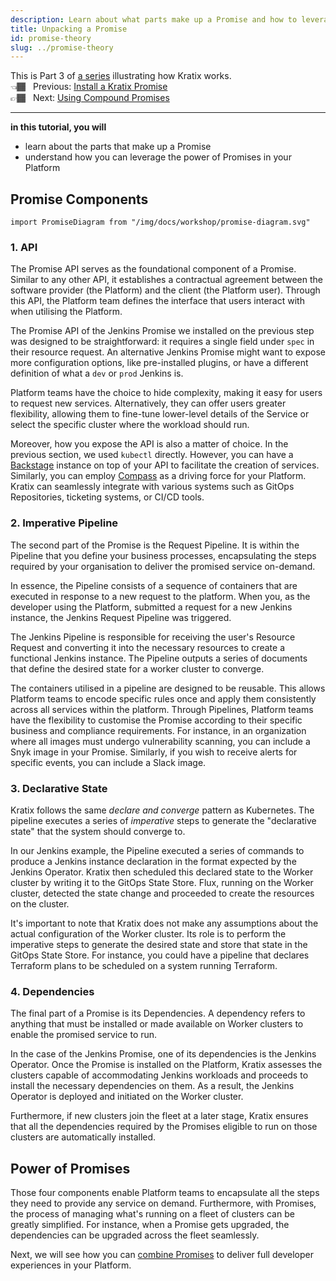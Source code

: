 ```yaml
---
description: Learn about what parts make up a Promise and how to leverage the power of promises in your platform
title: Unpacking a Promise
id: promise-theory
slug: ../promise-theory
---
```


This is Part 3 of [a series](intro) illustrating how Kratix works. <br />
👈🏾&nbsp;&nbsp; Previous: [Install a Kratix Promise](installing-a-promise) <br />
👉🏾&nbsp;&nbsp; Next: [Using Compound Promises](multiple-promises)

<hr />

**in this tutorial, you will**

* learn about the parts that make up a Promise
* understand how you can leverage the power of Promises in your Platform

## Promise Components


```mdx-code-block
import PromiseDiagram from "/img/docs/workshop/promise-diagram.svg"
```

<PromiseDiagram />

### 1. API

The Promise API serves as the foundational component of a Promise. Similar to
any other API, it establishes a contractual agreement between the software
provider (the Platform) and the client (the Platform user). Through this API,
the Platform team defines the interface that users interact with when utilising
the Platform.

The Promise API of the Jenkins Promise we installed on the previous step was
designed to be straightforward: it requires a single field under `spec` in their
resource request. An alternative Jenkins Promise might want to expose more
configuration options, like pre-installed plugins, or have a different
definition of what a `dev` or `prod` Jenkins is.

Platform teams have the choice to hide complexity, making it easy for users to
request new services. Alternatively, they can offer users greater flexibility,
allowing them to fine-tune lower-level details of the Service or select the
specific cluster where the workload should run.

Moreover, how you expose the API is also a matter of choice. In the previous
section, we used `kubectl` directly. However, you can have a
[Backstage](https://www.syntasso.io/post/kratix-and-backstage-a-perfect-pair)
instance on top of your API to facilitate the creation of services. Similarly,
you can employ [Compass](https://www.syntasso.io/post/kratix-and-compass) as a
driving force for your Platform. Kratix can seamlessly integrate with various
systems such as GitOps Repositories, ticketing systems, or CI/CD tools.

### 2. Imperative Pipeline

The second part of the Promise is the Request Pipeline. It is within the
Pipeline that you define your business processes, encapsulating the steps
required by your organisation to deliver the promised service on-demand.

In essence, the Pipeline consists of a sequence of containers that are executed
in response to a new request to the platform. When you, as the developer using
the Platform, submitted a request for a new Jenkins instance, the Jenkins
Request Pipeline was triggered.

The Jenkins Pipeline is responsible for receiving the user's Resource Request
and converting it into the necessary resources to create a functional Jenkins
instance. The Pipeline outputs a series of documents that define the desired
state for a worker cluster to converge.

The containers utilised in a pipeline are designed to be reusable. This allows
Platform teams to encode specific rules once and apply them consistently across
all services within the platform. Through Pipelines, Platform teams have the
flexibility to customise the Promise according to their specific business and
compliance requirements. For instance, in an organization where all images must
undergo vulnerability scanning, you can include a Snyk image in your Promise.
Similarly, if you wish to receive alerts for specific events, you can include a
Slack image.

### 3. Declarative State

Kratix follows the same *declare and converge* pattern as Kubernetes. The
pipeline executes a series of *imperative* steps to generate the "declarative
state" that the system should converge to.

In our Jenkins example, the Pipeline executed a series of commands to produce a
Jenkins instance declaration in the format expected by the Jenkins Operator.
Kratix then scheduled this declared state to the Worker cluster by writing it to
the GitOps State Store. Flux, running on the Worker cluster, detected the state
change and proceeded to create the resources on the cluster.

It's important to note that Kratix does not make any assumptions about the
actual configuration of the Worker cluster. Its role is to perform the
imperative steps to generate the desired state and store that state in the
GitOps State Store. For instance, you could have a pipeline that declares
Terraform plans to be scheduled on a system running Terraform.

### 4. Dependencies

The final part of a Promise is its Dependencies. A dependency refers to anything
that must be installed or made available on Worker clusters to enable the
promised service to run.

In the case of the Jenkins Promise, one of its dependencies is the Jenkins
Operator. Once the Promise is installed on the Platform, Kratix assesses the
clusters capable of accommodating Jenkins workloads and proceeds to install the
necessary dependencies on them. As a result, the Jenkins Operator is deployed
and initiated on the Worker cluster.

Furthermore, if new clusters join the fleet at a later stage, Kratix ensures that
all the dependencies required by the Promises eligible to run on those clusters
are automatically installed.

## Power of Promises

Those four components enable Platform teams to encapsulate all the steps they
need to provide any service on demand. Furthermore, with Promises, the process
of managing what's running on a fleet of clusters can be greatly simplified. For
instance, when a Promise gets upgraded, the dependencies can be upgraded across
the fleet seamlessly.

Next, we will see how you can [combine Promises](multiple-promises) to deliver full developer
experiences in your Platform.

